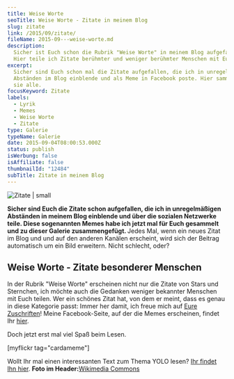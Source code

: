 ```yaml
---
title: Weise Worte
seoTitle: Weise Worte - Zitate in meinem Blog
slug: zitate
link: /2015/09/zitate/
fileName: 2015-09---weise-worte.md
description:
  Sicher ist Euch schon die Rubrik "Weise Worte" in meinem Blog aufgefallen.
  Hier teile ich Zitate berühmter und weniger berühmter Menschen mit Euch.
excerpt:
  Sicher sind Euch schon mal die Zitate aufgefallen, die ich in unregelmäßigen
  Abständen im Blog einblende und als Meme in Facebook poste. Hier sammle ich
  sie alle.
focusKeyword: Zitate
labels:
  - Lyrik
  - Memes
  - Weise Worte
  - Zitate
type: Galerie
typeName: Galerie
date: 2015-09-04T08:00:53.000Z
status: publish
isWerbung: false
isAffiliate: false
thumbnailId: "12484"
subTitle: Zitate in meinem Blog
---
```


![Zitate | small](http://cardamonchai.com/wp-content/uploads/2015/09/photo_2018-08-23_19-02-28-200x200.jpg)

<strong>Sicher sind Euch die Zitate schon aufgefallen, die ich in unregelmäßigen
Abständen in meinem Blog einblende und über die sozialen Netzwerke teile. Diese
sogenannten Memes habe ich jetzt mal für Euch gesammelt und zu dieser Galerie
zusammengefügt. </strong>Jedes Mal, wenn ein neues Zitat im Blog und und auf den
anderen Kanälen erscheint, wird sich der Beitrag automatisch um ein Bild
erweitern. Nicht schlecht, oder?

## Weise Worte - Zitate besonderer Menschen

In der Rubrik "Weise Worte" erscheinen nicht nur die Zitate von Stars und
Sternchen, ich möchte auch die Gedanken weniger bekannter Menschen mit Euch
teilen. Wer ein schönes Zitat hat, von dem er meint, dass es genau in diese
Kategorie passt: Immer her damit, ich freue mich auf
<a href="mailto:anne.reis@cardamonchai.com">Eure Zuschriften</a>! Meine
Facebook-Seite, auf der die Memes erscheinen, findet Ihr
<a href="http://www.facebook.com/cardamonchai" target="_blank" rel="noopener">hier</a>.

Doch jetzt erst mal viel Spaß beim Lesen.

[myflickr tag="cardameme"]

Wollt Ihr mal einen interessanten Text zum Thema YOLO lesen?
<a href="http://cardamonchai.com/2015/04/yolo-you-only-live-once/">Ihr findet
Ihn hier</a>. <strong>Foto im
Header:</strong><a href="https://commons.wikimedia.org/w/index.php?title=Special%3ASearch&amp;profile=default&amp;search=anf%C3%BChrungszeichen&amp;fulltext=Search&amp;uselang=de" target="_blank" rel="noopener">Wikimedia
Commons</a>
